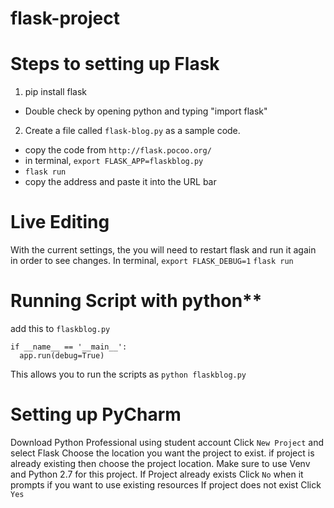 # flask-project

# **Steps to setting up Flask**

1. pip install flask
  - Double check by opening python and typing "import flask"
2. Create a file called `flask-blog.py` as a sample code. 
  - copy the code from `http://flask.pocoo.org/`
  - in terminal, `export FLASK_APP=flaskblog.py`
  - `flask run`
  - copy the address and paste it into the URL bar

# **Live Editing**
With the current settings, the you will need to restart flask and run it again in order to see changes. 
In terminal, `export FLASK_DEBUG=1`
`flask run`

# Running Script with python**
add this to `flaskblog.py`
```
if __name__ == '__main__':
  app.run(debug=True)
```  
This allows you to run the scripts as `python flaskblog.py`  

# Setting up PyCharm
Download Python Professional using student account
Click `New Project` and select Flask
Choose the location you want the project to exist. if project is already existing then choose the project location.
Make sure to use Venv and Python 2.7 for this project.
If Project already exists
Click `No` when it prompts if you want to use existing resources
If project does not exist
Click `Yes`
